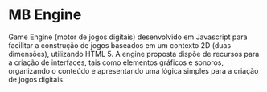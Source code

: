 # MB Engine
Game Engine (motor de jogos digitais) desenvolvido em Javascript para facilitar a construção de jogos baseados em um contexto 2D (duas dimensões), utilizando HTML 5. A engine proposta dispõe de recursos para a criação de interfaces, tais como elementos gráficos e sonoros, organizando o conteúdo e apresentando uma lógica simples para a criação de jogos digitais.

